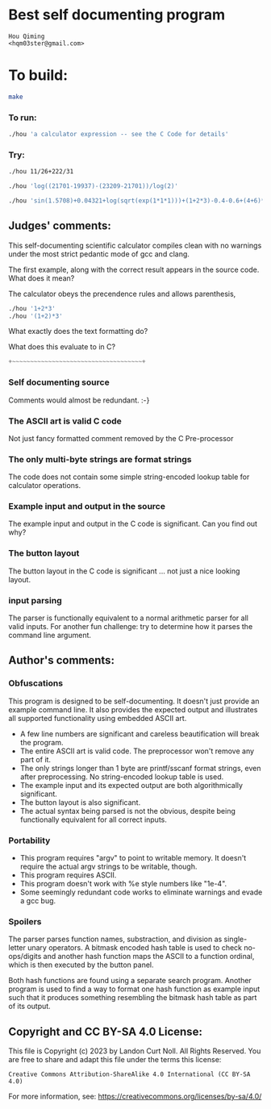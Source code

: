 # Best self documenting program

    Hou Qiming  
    <hqm03ster@gmail.com>  

# To build:

```sh
make
```

### To run:

```sh
./hou 'a calculator expression -- see the C Code for details'
```

### Try:

```sh
./hou 11/26+222/31

./hou 'log((21701-19937)-(23209-21701))/log(2)'

./hou 'sin(1.5708)+0.04321+log(sqrt(exp(1*1*1)))+(1+2*3)-0.4-0.6+(4+6)*(2-1+2*3)-tan(0.785398)+2*10/3*6*sqrt(16/2/2)*10+10000-1000'
```

## Judges' comments:

This self-documenting scientific calculator compiles clean with no
warnings under the most strict pedantic mode of gcc and clang.

The first example, along with the correct result appears in the
source code. What does it mean?

The calculator obeys the precendence rules and allows parenthesis,

```sh
./hou '1+2*3'
./hou '(1+2)*3'
```

What exactly does the text formatting do?

What does this evaluate to in C?

```c
+~~~~~~~~~~~~~~~~~~~~~~~~~~~~~~~~~~~~+
```

### Self documenting source

Comments would almost be redundant.  :-}

### The ASCII art is valid C code

Not just fancy formatted comment removed by the C Pre-processor

### The only multi-byte strings are format strings

The code does not contain some simple string-encoded lookup table for calculator operations.

### Example input and output in the source

The example input and output in the C code is significant.  Can you find out why?

### The button layout

The button layout in the C code is significant ... not just a nice looking layout.

### input parsing

The parser is functionally equivalent to a normal arithmetic parser for all valid inputs.
For another fun challenge: try to determine how it parses the command line argument.

## Author's comments:

### Obfuscations

This program is designed to be self-documenting. It doesn't just provide an
example command line. It also provides the expected output and illustrates all
supported functionality using embedded ASCII art.

- A few line numbers are significant and careless beautification will break the program.
- The entire ASCII art is valid code. The preprocessor won't remove any part of it.
- The only strings longer than 1 byte are printf/sscanf format strings, even
  after preprocessing. No string-encoded lookup table is used.
- The example input and its expected output are both algorithmically significant.
- The button layout is also significant.
- The actual syntax being parsed is not the obvious, despite being
  functionally equivalent for all correct inputs.

### Portability

- This program requires "argv" to point to writable memory. It doesn't require
  the actual argv strings to be writable, though.
- This program requires ASCII.
- This program doesn't work with %e style numbers like "1e-4".
- Some seemingly redundant code works to eliminate warnings and evade a gcc bug.

### Spoilers

The parser parses function names, substraction, and division as single-letter
unary operators. A bitmask encoded hash table is used to check no-ops/digits
and another hash function maps the ASCII to a function ordinal, which is then
executed by the button panel.

Both hash functions are found using a separate search program. Another program
is used to find a way to format one hash function as example input such that
it produces something resembling the bitmask hash table as part of its output.

## Copyright and CC BY-SA 4.0 License:

This file is Copyright (c) 2023 by Landon Curt Noll.  All Rights Reserved.
You are free to share and adapt this file under the terms this license:

    Creative Commons Attribution-ShareAlike 4.0 International (CC BY-SA 4.0)

For more information, see: https://creativecommons.org/licenses/by-sa/4.0/
